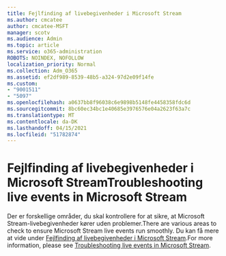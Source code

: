 ```yaml
---
title: Fejlfinding af livebegivenheder i Microsoft Stream
ms.author: cmcatee
author: cmcatee-MSFT
manager: scotv
ms.audience: Admin
ms.topic: article
ms.service: o365-administration
ROBOTS: NOINDEX, NOFOLLOW
localization_priority: Normal
ms.collection: Adm_O365
ms.assetid: ef2df989-8539-48b5-a324-97d2e09f14fe
ms.custom:
- "9001511"
- "5097"
ms.openlocfilehash: a0637bb8f96038c6e9898b5148fe4458358fdc6d
ms.sourcegitcommit: 8bc60ec34bc1e40685e3976576e04a2623f63a7c
ms.translationtype: MT
ms.contentlocale: da-DK
ms.lasthandoff: 04/15/2021
ms.locfileid: "51782874"
---
```

# <a name="troubleshooting-live-events-in-microsoft-stream"></a><span data-ttu-id="4c58a-102">Fejlfinding af livebegivenheder i Microsoft Stream</span><span class="sxs-lookup"><span data-stu-id="4c58a-102">Troubleshooting live events in Microsoft Stream</span></span>

<span data-ttu-id="4c58a-103">Der er forskellige områder, du skal kontrollere for at sikre, at Microsoft Stream-livebegivenheder kører uden problemer.</span><span class="sxs-lookup"><span data-stu-id="4c58a-103">There are various areas to check to ensure Microsoft Stream live events run smoothly.</span></span> <span data-ttu-id="4c58a-104">Du kan få mere at vide under [Fejlfinding af livebegivenheder i Microsoft Stream](https://docs.microsoft.com/stream/live-event-troubleshooting).</span><span class="sxs-lookup"><span data-stu-id="4c58a-104">For more information, please see [Troubleshooting live events in Microsoft Stream](https://docs.microsoft.com/stream/live-event-troubleshooting).</span></span>
